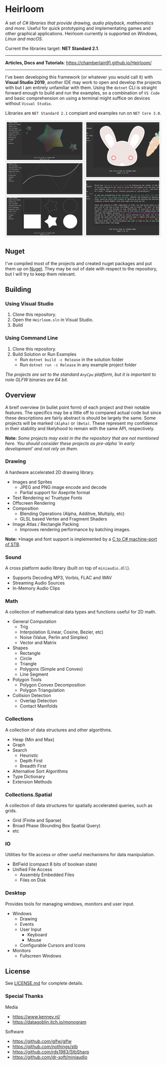 # Heirloom

A set of *C# libraries that provide drawing, audio playback, mathematics and more*. Useful for quick prototyping and implementating games and other graphical applications. Heirloom currently is supported on *Windows, Linux and macOS*.

Current the libraries target: **NET Standard 2.1**.
 
---

**Articles, Docs and Tutorials**: https://chamberlain91.github.io/Heirloom/

---

I've been developing this framework (or whatever you would call it) with
**Visual Studio 2019**, another IDE may work to open and develop the projects 
with but I am entirely unfamiliar with them. Using the `dotnet` CLI is straight
forward enough to build and run the examples, so a combination of `VS Code` and
basic comprehension on using a terminal might suffice on devices without 
`Visual Studio`.

Libraries are `NET Standard 2.1` compiant and examples run on `NET Core 3.0`. 

![screenshots](screenshots.png)

## Nuget

I've compiled most of the projects and created nuget packages and put them up 
on [Nuget][nuget_search]. They may be out of date 
with respect to the repository, but I will try to keep them relevant.

## Building

### Using Visual Studio

1. Clone this repository.
2. Open the `Heirloom.sln` in Visual Studio.
3. Build

### Using Command Line

1. Clone this repository.
2. Build Solution or Run Examples
   * Run `dotnet build -c Release` in the solution folder
   * Run `dotnet run -c Release` in any example project folder

*The projects are set to the standard `AnyCpu` platform, but it is important to
note GLFW binaries are 64 bit.*

## Overview

A breif overview (in bullet point form) of each project and their notable 
features. The specifics may be a little off to compared actual code but 
since these descriptions are fairly abstract is should be largely the same. Some projects will be marked `(Alpha)` or `(Beta)`. These represent my confidence in their stability and likelyhood to remain with the same API, respectively.

**Note:** *Some projects may exist in the the repository that are not mentioned here. You should consider these projects as pre-alpha 'in early development' and not rely on them.*

### Drawing

A hardware accelerated 2D drawing library.

* Images and Sprites
    + JPEG and PNG image encode and decode
    + Partial support for Aseprite format
* Text Rendering w/ Truetype Fonts
* Offscreen Rendering
* Composition
    + Blending Operations (Alpha, Additive, Multiply, etc)
    + GLSL based Vertex and Fragment Shaders
* Image Atlas / Rectangle Packing
    + Improves rendering performance by batching images.

**Note:** *Image and font support is implemented by a [C to C# machine-port of
STB][stbcsharp].

### Sound

A cross platform audio library (built on top of `miniaudio.dll`).

* Supports Decoding MP3, Vorbis, FLAC and WAV
* Streaming Audio Sources
* In-Memory Audio Clips

### Math

A collection of mathematical data types and functions useful for 2D math.

* General Computation
  * Trig
  * Interpolation (Linear, Cosine, Bezier, etc)
  * Noise (Value, Perlin and Simplex)
  * Vector and Matrix
* Shapes
    * Rectangle
    * Circle
    * Triangle
    * Polygons (Simple and Convex)
    * Line Segment
* Polygon Tools
    * Polygon Convex Decomposition
    * Polygon Triangulation
* Collision Detection
    * Overlap Detection
    * Contact Manifolds

### Collections

A collection of data structures and other algorithms.

* Heap (Min and Max)
* Graph
* Search
    + Heuristic
    + Depth First
    + Breadth First
* Alternative Sort Algorithms
* Type Dictionary
* Extension Methods

### Collections.Spatial

A collection of data structures for spatially accelerated queries, such as
grids.

* Grid (Finite and Sparse)
* Broad Phase (Bounding Box Spatial Query)
* etc

### IO

Utilities for file access or other useful mechanisms for data manipulation.

* BitField (compact 8 bits of boolean state)
* Unified File Access
  * Assembly Embedded Files
  * Files on Disk

### Desktop

Provides tools for managing windows, monitors and user input.

* Windows
  * Drawing
  * Events
  * User Input
    * Keyboard
    * Mouse
  * Configurable Cursors and Icons
* Monitors
  * Fullscreen Windows

## License

See [LICENSE.md](./LICENSE.md) for complete details.

### Special Thanks

Media

* https://www.kenney.nl/
* https://datagoblin.itch.io/monogram

Software

* https://github.com/glfw/glfw
* https://github.com/nothings/stb
* https://github.com/rds1983/StbSharp
* https://github.com/dr-soft/miniaudio

[stbcsharp]: https://github.com/rds1983/StbSharp
[nuget_search]: https://www.nuget.org/packages?q=heirloom